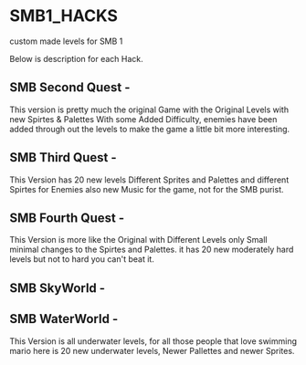 # SMB1_HACKS
 custom made levels for SMB 1
 
 Below is description for each Hack.
 
 ## SMB Second Quest - 
 This version is pretty much the original Game with the Original Levels with new Spirtes & Palettes With some Added Difficulty, enemies have been added through out the levels
 to make the game a little bit more interesting.
 
##  SMB Third Quest - 
This Version has 20 new levels Different Sprites and Palettes and different Spirtes for Enemies also new Music for the game, not for the SMB purist.        

## SMB Fourth Quest  -
This Version is more like the Original with Different Levels only Small minimal  changes to the Spirtes and Palettes. it has 20 new moderately hard levels but not to hard you can't beat it. 

## SMB SkyWorld - 
   

## SMB WaterWorld -
This Version is all underwater levels, for all those people that love swimming mario here is 20 new underwater levels, Newer Pallettes and newer Sprites.
